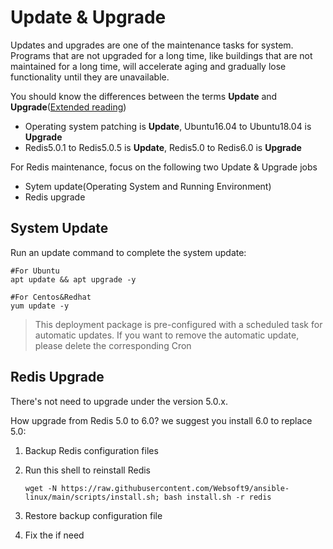 # Update & Upgrade

Updates and upgrades are one of the maintenance tasks for system. Programs that are not upgraded for a long time, like buildings that are not maintained for a long time, will accelerate aging and gradually lose functionality until they are unavailable.

You should know the differences between the terms **Update** and **Upgrade**([Extended reading](https://support.websoft9.com/docs/faq/tech-upgrade.html#update-vs-upgrade))
- Operating system patching is **Update**, Ubuntu16.04 to Ubuntu18.04 is **Upgrade**
- Redis5.0.1 to Redis5.0.5 is **Update**, Redis5.0 to Redis6.0 is **Upgrade**

For Redis maintenance, focus on the following two Update & Upgrade jobs

- Sytem update(Operating System and Running Environment) 
- Redis upgrade 

## System Update

Run an update command to complete the system update:

``` shell
#For Ubuntu
apt update && apt upgrade -y

#For Centos&Redhat
yum update -y
```
> This deployment package is pre-configured with a scheduled task for automatic updates. If you want to remove the automatic update, please delete the corresponding Cron

## Redis Upgrade

There's not need to upgrade under the version 5.0.x. 

How upgrade from Redis 5.0 to 6.0? we suggest you install 6.0 to replace 5.0:

1. Backup Redis configuration files

2. Run this shell to reinstall Redis
   ```
   wget -N https://raw.githubusercontent.com/Websoft9/ansible-linux/main/scripts/install.sh; bash install.sh -r redis
   ```
3. Restore backup configuration file

4. Fix the if need
